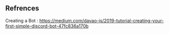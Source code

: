## Refrences
Creating a Bot : https://medium.com/davao-js/2019-tutorial-creating-your-first-simple-discord-bot-47fc836a170b

